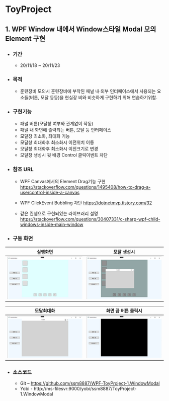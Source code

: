 # ToyProject
## 1. WPF Window 내에서 Window스타일 Modal 모의 Element 구현

+ ### 기간
	+ 20/11/18 ~ 20/11/23

+ ### 목적
	+ 훈련장비 모의시 훈련장비에 부착된 패널 내·외부 인터페이스에서 사용되는 요소들(버튼, 모달 등등)을 현실장	비와 비슷하게 구현하기 위해 연습하기위함.

+ ### 구현기능
	+ 패널 버튼(모달창 여부와 관계없이 작동)
	+ 패널 내 화면에 출력되는 버튼, 모달 등 인터페이스
	+ 모달창 최소화, 최대화 기능
	+ 모달창 최대화후 최소화시 이전위치 이동
	+ 모달창 최대화후 최소화시 이전크기로 변경
	+ 모달창 생성시 뒷 배경 Control 클릭이벤트 차단

+ ### 참조 URL
	+ WPF Canvas에서의 Element Drag기능 구현
	https://stackoverflow.com/questions/1495408/how-to-drag-a-usercontrol-inside-a-canvas  

	+ WPF ClickEvent Bubbling 차단
	https://dotnetmvp.tistory.com/32  

	+ 같은 컨셉으로 구현되있는 라이브러리 설명
	https://stackoverflow.com/questions/30407331/c-sharp-wpf-child-windows-inside-main-window  

+ ### 구동 화면

| 실행화면 			| 모달 생성시 			|
| ------------ 			| ------------ 			|
| ![1](./image01.png) | ![2](./image02.png) |

| 모달최대화 			| 화면 끔 버튼 클릭시		|
| ------------ 			| ------------ 			|
| ![image.png](./image03.png) | ![image.png](./image04.png) |

+ ### 소스코드
	+ Git – https://github.com/ssm8887/WPF-ToyProject-1.WindowModal
	+ Yobi - http://ms-filesvr:9000/yobi/ssm8887/ToyProject-1.WindowModal
